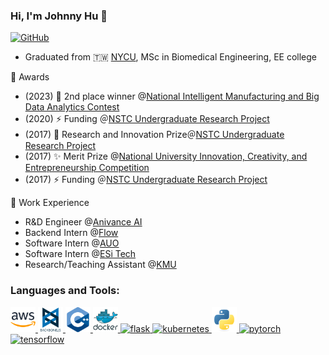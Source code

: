 ### Hi, I'm Johnny Hu 👋

[![GitHub](https://img.shields.io/badge/dynamic/json?logo=github&label=GitHub&labelColor=495867&color=495867&query=%24.data.totalSubs&url=https%3A%2F%2Fapi.spencerwoo.com%2Fsubstats%2F%3Fsource%3Dgithub%26queryKey%3Dhayschan&style=flat-square)](https://github.com/JohnHuCC)

- Graduated from 🇹🇼 [NYCU](https://www.nycu.edu.tw/nycu/ch/index), MSc in Biomedical Engineering, EE college

🔬 Awards  
- (2023) 🥈 2nd place winner @[National Intelligent Manufacturing and Big Data Analytics Contest](https://imbd2023.thu.edu.tw/)
- (2020)  ⚡ Funding ＠[NSTC Undergraduate Research Project](https://www.nstc.gov.tw/folksonomy/list/2af9ad9a-1f47-450d-b5a1-2cb43de8290c?l=ch)
- (2017) 🥇 Research and Innovation Prize＠[NSTC Undergraduate Research Project](https://www.nstc.gov.tw/folksonomy/list/2af9ad9a-1f47-450d-b5a1-2cb43de8290c?l=ch)
- (2017) ✨ Merit Prize @[National University Innovation, Creativity, and Entrepreneurship Competition](http://www.csmu-healthcarelab.url.tw/aacr/competition.php)
- (2017)  ⚡ Funding ＠[NSTC Undergraduate Research Project](https://www.nstc.gov.tw/folksonomy/list/2af9ad9a-1f47-450d-b5a1-2cb43de8290c?l=ch)

💼 Work Experience
- R&D Engineer @[Anivance AI](https://www.anivance.io/)
- Backend Intern @[Flow](https://www.flow.tw/)
- Software Intern @[AUO](https://www.auo.com/zh-TW)
- Software Intern @[ESi Tech](https://www.esi-tech.net/)
- Research/Teaching Assistant @[KMU](https://www.kmu.edu.tw/)

<h3 align="left">Languages and Tools:</h3>
<p align="left"> <a href="https://aws.amazon.com" target="_blank" rel="noreferrer"> <img src="https://raw.githubusercontent.com/devicons/devicon/master/icons/amazonwebservices/amazonwebservices-original-wordmark.svg" alt="aws" width="40" height="40"/> </a> <a href="https://backbonejs.org" target="_blank" rel="noreferrer"> <img src="https://raw.githubusercontent.com/devicons/devicon/master/icons/backbonejs/backbonejs-original-wordmark.svg" alt="backbonejs" width="40" height="40"/> </a><a href="https://www.w3schools.com/cpp/" target="_blank" rel="noreferrer"> <img src="https://raw.githubusercontent.com/devicons/devicon/master/icons/cplusplus/cplusplus-original.svg" alt="cplusplus" width="40" height="40"/> </a> <a href="https://www.docker.com/" target="_blank" rel="noreferrer"> <img src="https://raw.githubusercontent.com/devicons/devicon/master/icons/docker/docker-original-wordmark.svg" alt="docker" width="40" height="40"/> </a> <a href="https://flask.palletsprojects.com/" target="_blank" rel="noreferrer"> <img src="https://www.vectorlogo.zone/logos/palletsprojects_flask/palletsprojects_flask-ar21~v2.svg" alt="flask" width="40" height="40"/> </a> <a href="https://kubernetes.io" target="_blank" rel="noreferrer"> <img src="https://www.vectorlogo.zone/logos/kubernetes/kubernetes-icon.svg" alt="kubernetes" width="40" height="40"/> </a><a href="https://www.python.org" target="_blank" rel="noreferrer"> <img src="https://raw.githubusercontent.com/devicons/devicon/master/icons/python/python-original.svg" alt="python" width="40" height="40"/> </a> <a href="https://pytorch.org/" target="_blank" rel="noreferrer"> <img src="https://www.vectorlogo.zone/logos/pytorch/pytorch-icon.svg" alt="pytorch" width="40" height="40"/> </a> <a href="https://www.tensorflow.org" target="_blank" rel="noreferrer"> <img src="https://www.vectorlogo.zone/logos/tensorflow/tensorflow-icon.svg" alt="tensorflow" width="40" height="40"/> </a> </p>
  
<!--
**JohnHuCC/JohnHuCC** is a ✨ _special_ ✨ repository because its `README.md` (this file) appears on your GitHub profile.

Here are some ideas to get you started:

- 🔭 I’m currently working on ...
- 🌱 I’m currently learning ...
- 👯 I’m looking to collaborate on ...
- 🤔 I’m looking for help with ...
- 💬 Ask me about ...
- 📫 How to reach me: ...
- 😄 Pronouns: ...
- ⚡ Fun fact: ...
-->
